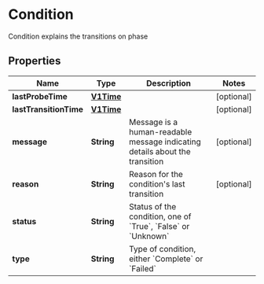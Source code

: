 

# Condition

Condition explains the transitions on phase
## Properties

Name | Type | Description | Notes
------------ | ------------- | ------------- | -------------
**lastProbeTime** | [**V1Time**](V1Time.md) |  |  [optional]
**lastTransitionTime** | [**V1Time**](V1Time.md) |  |  [optional]
**message** | **String** | Message is a human-readable message indicating details about the transition |  [optional]
**reason** | **String** | Reason for the condition&#39;s last transition |  [optional]
**status** | **String** | Status of the condition, one of &#x60;True&#x60;, &#x60;False&#x60; or &#x60;Unknown&#x60; | 
**type** | **String** | Type of condition, either &#x60;Complete&#x60; or &#x60;Failed&#x60; | 



